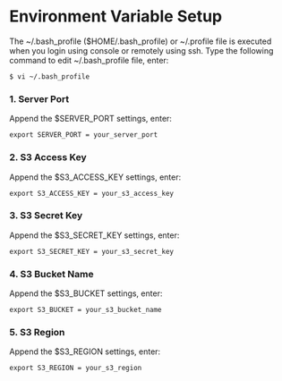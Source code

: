 # Environment Variable Setup

The ~/.bash_profile ($HOME/.bash_profile) or ~/.profile file is executed when you login using console or remotely using ssh. Type the following command to edit ~/.bash_profile file, enter:

```
$ vi ~/.bash_profile
```

### 1. Server Port

Append the $SERVER_PORT settings, enter:

```
export SERVER_PORT = your_server_port
```

### 2. S3 Access Key

Append the $S3_ACCESS_KEY settings, enter:

```
export S3_ACCESS_KEY = your_s3_access_key
```

### 3. S3 Secret Key

Append the $S3_SECRET_KEY settings, enter:

```
export S3_SECRET_KEY = your_s3_secret_key
```

### 4. S3 Bucket Name

Append the $S3_BUCKET settings, enter:

```
export S3_BUCKET = your_s3_bucket_name
```

### 5. S3 Region

Append the $S3_REGION settings, enter:

```
export S3_REGION = your_s3_region
```